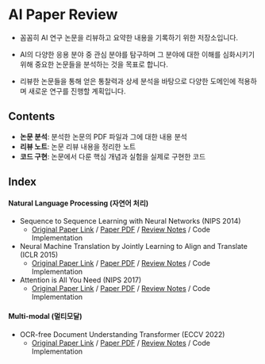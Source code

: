 # AI Paper Review

- 꼼꼼히 AI 연구 논문을 리뷰하고 요약한 내용을 기록하기 위한 저장소입니다.

- AI의 다양한 응용 분야 중 관심 분야를 탐구하며 그 분야에 대한 이해를 심화시키기 위해 중요한 논문들을 분석하는 것을 목표로 합니다.

- 리뷰한 논문들을 통해 얻은 통찰력과 상세 분석을 바탕으로 다양한 도메인에 적용하며 새로운 연구를 진행할 계획입니다.

## Contents
- **논문 분석**: 분석한 논문의 PDF 파일과 그에 대한 내용 분석
- **리뷰 노트**: 논문 리뷰 내용을 정리한 노트
- **코드 구현**: 논문에서 다룬 핵심 개념과 실험을 실제로 구현한 코드

## Index

#### **Natural Language Processing (자연어 처리)**

- Sequence to Sequence Learning with Neural Networks (NIPS 2014)
  - [Original Paper Link](https://arxiv.org/abs/1409.3215) / [Paper PDF](https://github.com/yejinyeo/AI-Paper-Review/blob/main/paper_analysis/Sequence%20to%20Sequence%20Learning%20with%20Neural%20Networks_paper_analysis.pdf) / [Review Notes](https://github.com/yejinyeo/AI-Paper-Review/blob/main/review_note/Sequence%20to%20Sequence%20Learning%20with%20Neural%20Networks.ipynb) / Code Implementation
- Neural Machine Translation by Jointly Learning to Align and Translate (ICLR 2015)
  - [Original Paper Link](https://arxiv.org/abs/1409.0473) / [Paper PDF](https://github.com/yejinyeo/AI-Paper-Review/blob/main/paper_analysis/Neural%20Machine%20Translation%20by%20Jointly%20Learning%20to%20Align%20and%20Translate_analysis.pdf) / [Review Notes](https://github.com/yejinyeo/AI-Paper-Review/blob/main/review_note/Neural%20Machine%20Translation%20by%20Jointly%20Learning%20to%20Align%20and%20Translate.ipynb) / Code Implementation
- Attention is All You Need (NIPS 2017)
  - [Original Paper Link](https://arxiv.org/abs/1706.03762) / [Paper PDF](https://github.com/yejinyeo/AI-Paper-Review/blob/main/paper_analysis/Attention%20Is%20All%20You%20Need_paper_analysis.pdf) / [Review Notes](https://github.com/yejinyeo/AI-Paper-Review/blob/main/review_note/Attention%20Is%20All%20You%20Need.ipynb) / Code Implementation
 
#### **Multi-modal (멀티모달)**

- OCR-free Document Understanding Transformer (ECCV 2022)
  - [Original Paper Link](https://arxiv.org/abs/2111.15664) / [Paper PDF](https://github.com/yejinyeo/AI-Paper-Review/blob/main/paper_analysis/Attention%20Is%20All%20You%20Need_paper_analysis.pdf) / [Review Notes](https://github.com/yejinyeo/AI-Paper-Review/blob/main/review_note/Attention%20Is%20All%20You%20Need.ipynb) / Code Implementation
